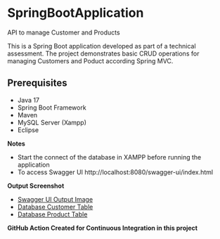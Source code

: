 # SpringBootApplication
API to manage Customer and Products

This is a Spring Boot application developed as part of a technical assessment. The project demonstrates basic CRUD operations for managing Customers and Poduct according Spring MVC.

## Prerequisites
- Java 17
- Spring Boot Framework
- Maven
- MySQL Server (Xampp)
- Eclipse

**Notes**
- Start the connect of the database in XAMPP before running the application
- To access Swagger UI 
http://localhost:8080/swagger-ui/index.html

**Output Screenshot**
- [Swagger UI Output Image](https://github.com/user-attachments/assets/051fa47f-35f7-43a3-9242-b07b6f7d29e0)
- [Database Customer Table](https://github.com/user-attachments/assets/e05417cb-5b52-47ca-91e4-24de4c49011c)
- [Database Product Table](https://github.com/user-attachments/assets/cfd43ccd-fe7c-455f-95e1-42f0bf9d2a38)

**GitHub Action Created for Continuous Integration in this project**
